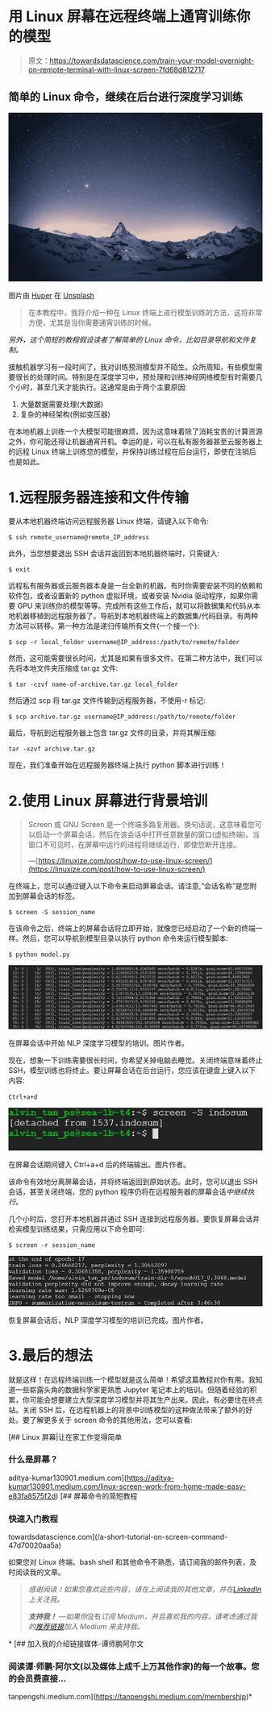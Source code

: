 # 用 Linux 屏幕在远程终端上通宵训练你的模型

> 原文：<https://towardsdatascience.com/train-your-model-overnight-on-remote-terminal-with-linux-screen-7fd68d812717>

## 简单的 Linux 命令，继续在后台进行深度学习训练

![](img/464c4ba5e0ad8516cb068ee2ed5e0e83.png)

图片由 [Huper](https://unsplash.com/@huper) 在 [Unsplash](https://unsplash.com/)

> 在本教程中，我将介绍一种在 Linux 终端上进行模型训练的方法，这将非常方便，尤其是当你需要通宵训练的时候。

*另外，这个简短的教程假设读者了解简单的 Linux 命令，比如目录导航和文件复制。*

接触机器学习有一段时间了，我对训练预测模型并不陌生。众所周知，有些模型需要很长的处理时间。特别是在深度学习中，预处理和训练神经网络模型有时需要几个小时，甚至几天才能执行。这通常是由于两个主要原因:

1.  大量数据需要处理(大数据)
2.  复杂的神经架构(例如变压器)

在本地机器上训练一个大模型可能很麻烦，因为这意味着除了消耗宝贵的计算资源之外，你可能还得让机器通宵开机。幸运的是，可以在私有服务器甚至云服务器上的远程 Linux 终端上训练您的模型，并保持训练过程在后台运行，即使在注销后也是如此。

# 1.远程服务器连接和文件传输

要从本地机器终端访问远程服务器 Linux 终端，请键入以下命令:

```
$ ssh remote_username@remote_IP_address
```

此外，当您想要退出 SSH 会话并返回到本地机器终端时，只需键入:

```
$ exit
```

远程私有服务器或云服务器本身是一台全新的机器。有时你需要安装不同的依赖和软件包，或者设置新的 python 虚拟环境，或者安装 Nvidia 驱动程序，如果你需要 GPU 来训练你的模型等等。完成所有这些工作后，就可以将数据集和代码从本地机器移植到远程服务器了。导航到本地机器终端上的数据集/代码目录。有两种方法可以转移。第一种方法是递归传输所有文件(一个接一个):

```
$ scp -r local_folder username@IP_address:/path/to/remote/folder
```

然而，这可能需要很长时间，尤其是如果有很多文件。在第二种方法中，我们可以先将本地文件夹压缩成 tar.gz 文件:

```
$ tar -czvf name-of-archive.tar.gz local_folder
```

然后通过 scp 将 tar.gz 文件传输到远程服务器，不使用-r 标记:

```
$ scp archive.tar.gz username@IP_address:/path/to/remote/folder
```

最后，导航到远程服务器上包含 tar.gz 文件的目录，并将其解压缩:

```
tar -xzvf archive.tar.gz
```

现在，我们准备开始在远程服务器终端上执行 python 脚本进行训练！

# 2.使用 Linux 屏幕进行背景培训

> Screen 或 GNU Screen 是一个终端多路复用器。换句话说，这意味着您可以启动一个屏幕会话，然后在该会话中打开任意数量的窗口(虚拟终端)。当窗口不可见时，在屏幕中运行的进程将继续运行，即使您断开连接。
> 
> —[https://linuxize.com/post/how-to-use-linux-screen/](https://linuxize.com/post/how-to-use-linux-screen/)

在终端上，您可以通过键入以下命令来启动屏幕会话。请注意,“会话名称”是您附加到屏幕会话的标签。

```
$ screen -S session_name
```

在该命令之后，终端上的屏幕会话将立即开始，就像您已经启动了一个新的终端一样。然后，您可以导航到模型目录以执行 python 命令来运行模型脚本:

```
$ python model.py
```

![](img/facdc26516acbb45d04fc3279c7a14c8.png)

在屏幕会话中开始 NLP 深度学习模型的培训。图片作者。

现在，想象一下训练需要很长时间，你希望关掉电脑去睡觉。关闭终端意味着终止 SSH，模型训练也将终止。要让屏幕会话在后台运行，您应该在键盘上键入以下内容:

`Ctrl+a+d`

![](img/783ebbb1b506524050c439ec3a2c3bb9.png)

在屏幕会话期间键入 Ctrl+a+d 后的终端输出。图片作者。

该命令有效地分离屏幕会话，并将终端返回到原始状态。此时，您可以退出 SSH 会话，甚至关闭终端，您的 python 程序仍将在远程服务器的屏幕会话*中继续执行。*

几个小时后，您打开本地机器并通过 SSH 连接到远程服务器。要恢复屏幕会话并检索模型训练结果，只需应用以下命令即可:

```
$ screen -r session_name
```

![](img/910e46606b003a31b0b529ab520f0642.png)

恢复屏幕会话后，NLP 深度学习模型的培训已完成。图片作者。

# 3.最后的想法

就是这样！在远程终端训练一个模型就是这么简单！希望这篇教程对你有用。我知道一些崭露头角的数据科学家更熟悉 Jupyter 笔记本上的培训。但随着经验的积累，你可能会想要建立大型深度学习模型并将其生产出来。因此，有必要住在终点站。关闭 SSH 后，在远程机器上的背景中训练模型的这种做法带来了额外的好处。要了解更多关于 screen 命令的其他用法，您可以查看:

[](https://aditya-kumar130901.medium.com/linux-screen-work-from-home-made-easy-e83fa8575f2d) [## Linux 屏幕|让在家工作变得简单

### 什么是屏幕？

aditya-kumar130901.medium.com](https://aditya-kumar130901.medium.com/linux-screen-work-from-home-made-easy-e83fa8575f2d) [](/a-short-tutorial-on-screen-command-47d70020aa5a) [## 屏幕命令的简短教程

### 快速入门教程

towardsdatascience.com](/a-short-tutorial-on-screen-command-47d70020aa5a) 

如果您对 Linux 终端、bash shell 和其他命令不熟悉，请订阅我的邮件列表，及时阅读我的文章。

> *感谢阅读！如果您喜欢这些内容，请在*[](https://tanpengshi.medium.com/)**上阅读我的其他文章，并在*[*LinkedIn*](https://www.linkedin.com/in/tanpengshi/)*上关注我。**
> 
> ****支持我！*** —如果你*没有*订阅 Medium，并且喜欢我的内容，请考虑通过我的[推荐链接](https://tanpengshi.medium.com/membership)加入 Medium 来支持我。*

*[](https://tanpengshi.medium.com/membership) [## 加入我的介绍链接媒体-谭师鹏阿尔文

### 阅读谭·师鹏·阿尔文(以及媒体上成千上万其他作家)的每一个故事。您的会员费直接…

tanpengshi.medium.com](https://tanpengshi.medium.com/membership)*